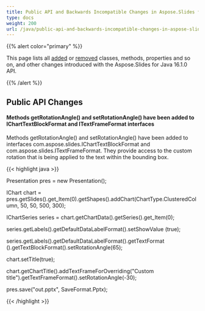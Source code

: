 ```yaml
---
title: Public API and Backwards Incompatible Changes in Aspose.Slides for Java 16.1.0
type: docs
weight: 200
url: /java/public-api-and-backwards-incompatible-changes-in-aspose-slides-for-java-16-1-0/
---
```


{{% alert color="primary" %}} 

This page lists all [added](/slides/java/public-api-and-backwards-incompatible-changes-in-aspose-slides-for-java-16-1-0-html/) or [removed](/slides/java/public-api-and-backwards-incompatible-changes-in-aspose-slides-for-java-16-1-0-html/) classes, methods, properties and so on, and other changes introduced with the Aspose.Slides for Java 16.1.0 API.

{{% /alert %}} 
## **Public API Changes**


#### **Methods getRotationAngle() and setRotationAngle() have been added to IChartTextBlockFormat and ITextFrameFormat interfaces**
Methods getRotationAngle() and setRotationAngle() have been added to interfaces com.aspose.slides.IChartTextBlockFormat and com.aspose.slides.ITextFrameFormat.
They provide access to the custom rotation that is being applied to the text within the bounding box.

{{< highlight java >}}



Presentation pres = new Presentation();

IChart chart = pres.getSlides().get_Item(0).getShapes().addChart(ChartType.ClusteredColumn, 50, 50, 500, 300);

IChartSeries series = chart.getChartData().getSeries().get_Item(0);

series.getLabels().getDefaultDataLabelFormat().setShowValue (true);

series.getLabels().getDefaultDataLabelFormat().getTextFormat ().getTextBlockFormat().setRotationAngle(65);

chart.setTitle(true);

chart.getChartTitle().addTextFrameForOverriding("Custom title").getTextFrameFormat().setRotationAngle(-30);

pres.save("out.pptx", SaveFormat.Pptx);


{{< /highlight >}}
